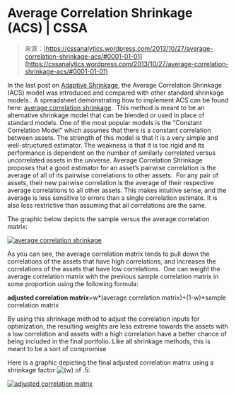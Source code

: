 <!--yml
category: 未分类
date: 2024-05-12 17:56:56
-->

# Average Correlation Shrinkage (ACS) | CSSA

> 来源：[https://cssanalytics.wordpress.com/2013/10/27/average-correlation-shrinkage-acs/#0001-01-01](https://cssanalytics.wordpress.com/2013/10/27/average-correlation-shrinkage-acs/#0001-01-01)

In the last post on [Adaptive Shrinkage](https://cssanalytics.wordpress.com/2013/10/24/adaptive-shrinkage/ "Adaptive Shrinkage"), the Average Correlation Shrinkage (ACS) model was introduced and compared with other standard shrinkage models.  A spreadsheet demonstrating how to implement ACS can be found here: [average correlation shrinkage](https://cssanalytics.files.wordpress.com/2013/10/average-correlation-shrinkage.xlsx).  This method is meant to be an alternative shrinkage model that can be blended or used in place of standard models. One of the most popular models is the “Constant Correlation Model” which assumes that there is a constant correlation between assets. The strength of this model is that it is a very simple and well-structured estimator. The weakness is that it is too rigid and its performance is dependent on the number of similarly correlated versus uncorrelated assets in the universe. Average Correlation Shrinkage proposes that a good estimator for an asset’s pairwise correlation is the average of all of its pairwise correlations to other assets.  For any pair of assets, their new pairwise correlation is the average of their respective average correlations to all other assets. This makes intuitive sense, and the average is less sensitive to errors than a single correlation estimate. It is also less restrictive than assuming that all correlations are the same.

The graphic below depicts the sample versus the average correlation matrix:

[![average correlation shrinkage](img/352b300dc6d50b37523cd5c9e04912a8.png)](https://cssanalytics.files.wordpress.com/2013/10/average-correlation-shrinkage.png)

As you can see, the average correlation matrix tends to pull down the correlations of the assets that have high correlations, and increases the correlations of the assets that have low correlations.  One can weight the average correlation matrix with the previous sample correlation matrix in some proportion using the following formula:

**adjusted correlation matrix**=w*(average correlation matrix)+(1-w)*sample correlation matrix

By using this shrinkage method to adjust the correlation inputs for optimization, the resulting weights are less extreme towards the assets with a low correlation and assets with a high correlation have a better chance of being included in the final portfolio. Like all shrinkage methods, this is meant to be a sort of compromise

Here is a graphic depicting the final adjusted correlation matrix using a shrinkage factor ![(w)](img/b26a9cd9652d6f591c6ea7df09c0d8cf.png) of .5:

[![adjusted correlation matrix](img/bef820b177ab263cc766dd00e2f270c3.png)](https://cssanalytics.files.wordpress.com/2013/10/adjusted-correlation-matrix.png)